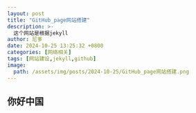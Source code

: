 ```yaml
---
layout: post
title: "GitHub_page网站搭建"
description: >-
  这个网站是根据jekyll
author: 尼爹
date: 2024-10-25 13:25:32 +0800
categories: [网络相关]
tags: [网站建设,jekyll,github]
image:
  path: /assets/img/posts/2024-10-25/GitHub_page网站搭建.png
---
```


##  你好中国

